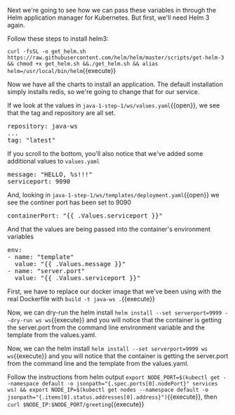Next we're going to see how we can pass these variables in through the Helm application manager for Kubernetes.  But first, we'll need Helm 3 again.

Follow these steps to install helm3:

`curl -fsSL -o get_helm.sh https://raw.githubusercontent.com/helm/helm/master/scripts/get-helm-3 && chmod +x get_helm.sh &&./get_helm.sh && alias helm=/usr/local/bin/helm`{{execute}}

Now we have all the charts to install an application.  The default installation simply installs redis, so we're going to change that for our service.

If we look at the values in `java-1-step-1/ws/values.yaml`{{open}}, we see that the tag and repository are all set.
<pre>
repository: java-ws
...
tag: "latest"
</pre>

If you scroll to the bottom, you'll also notice that we've added some additional values to `values.yaml`
<pre>
message: "HELLO, %s!!!"
serviceport: 9090
</pre>

And, looking in `java-1-step-1/ws/templates/deployment.yaml`{{open}} we see the continer port has been set to 9090
<pre>
containerPort: "{{ .Values.serviceport }}"
</pre>

And that the values are being passed into the container's environment variables
<pre>
env:
- name: "template"
  value: "{{ .Values.message }}"
- name: "server.port"
  value: "{{ .Values.serviceport }}"
</pre>

First, we have to replace our docker image that we've been using with the real Dockerfile with `build -t java-ws .`{{execute}}

Now, we can dry-run the helm install `helm install --set serverport=9999 --dry-run ws ws`{{execute}}  and you will notice that the container is getting the server.port from the command line environment variable and the template from the values.yaml.

Now, we can the helm install `helm install --set serverport=9999 ws ws`{{execute}}  and you will notice that the container is getting the server.port from the command line and the template from the values.yaml.

Follow the instructions from helm output `export NODE_PORT=$(kubectl get --namespace default -o jsonpath="{.spec.ports[0].nodePort}" services ws) && export NODE_IP=$(kubectl get nodes --namespace default -o jsonpath="{.items[0].status.addresses[0].address}")`{{execute}}, then `curl $NODE_IP:$NODE_PORT/greeting`{{execute}}
